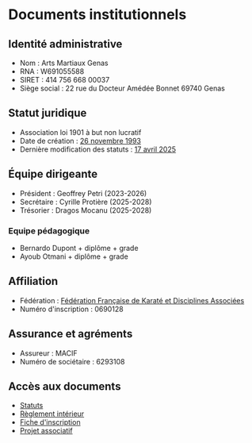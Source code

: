 # Documents institutionnels

## Identité administrative

- Nom : Arts Martiaux Genas
- RNA : W691055588
- SIRET : 414 756 668 00037
- Siège social : 22 rue du Docteur Amédée Bonnet 69740 Genas

## Statut juridique

- Association loi 1901 à but non lucratif
- Date de création : [26 novembre 1993](rfc/rfc-1-karate-genas-esga)
- Dernière modification des statuts : [17 avril 2025](rfc/rfc-7-statuts-arts-martiaux-genas)

## Équipe dirigeante

- Président : Geoffrey Petri (2023-2026)
- Secrétaire : Cyrille Protière (2025-2028)
- Trésorier : Dragos Mocanu (2025-2028)

### Equipe pédagogique

- Bernardo Dupont + diplôme + grade
- Ayoub Otmani + diplôme + grade

##  Affiliation

- Fédération : [Fédération Française de Karaté et Disciplines Associées](https://www.ffkarate.fr/)
- Numéro d'inscription : 0690128

## Assurance et agréments

- Assureur : MACIF
- Numéro de sociétaire : 6293108

## Accès aux documents

- [Statuts](/docs/legal/statuts)
- [Règlement intérieur](/docs/legal/reglement)
- [Fiche d'inscription](/docs/legal/inscription)
- [Projet associatif](/docs/legal/projet)
